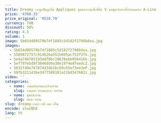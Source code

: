```yaml
---
title: Dreamy เงาลูกปัดลูกไม้ Appliques ชุดแต่งงานเซ็กซี่ลึก V คอชุดเจ้าสาวที่กําหนดเอง A-Line Tulle ชุดยาวสําหรับเจ้าสาว
price: '4760.35'
price_original: '9520.70'
currency: THB
discount: 50%
rating: 4.5
volume: 1
image: Sb654d89579b74f1885c5d182f2798bdea.jpg
images:
  - Sb654d89579b74f1885c5d182f2798bdea.jpg
  - S589872757c914b26a552b045acf53f3fk.jpg
  - Se4a7407831934df0bc19678ebb956416k.jpg
  - Sef797ebd9f3846dd9a38e1974edfeedcZ.jpg
  - S632f40e747074d3db1bcb9c65ef3ee3eP.jpg
  - S9fb321143be3477588181a21bd347682z.jpg
video: ''
categories:
  - name: งานแต่งงานและกิจกรรม
    slug: งานแต-งงานและก-จกรรม
  - name: ชุดแต่งงาน
    slug: ดแต-งงาน
slug: dreamy-เงาล-กป-ดล-กไม
encode: olwzQhE
lang: th
---
```

  